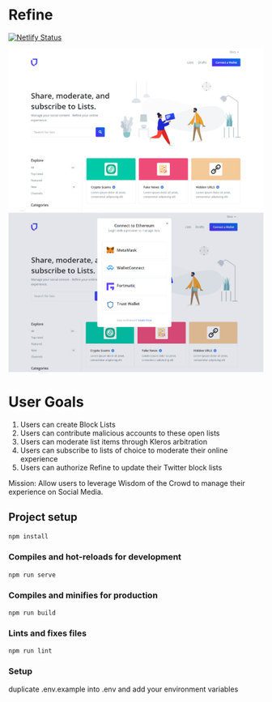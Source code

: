 # Refine

[![Netlify Status](https://api.netlify.com/api/v1/badges/479fc5f5-cd31-4eae-8997-84398f7fabfe/deploy-status)](https://app.netlify.com/sites/refine-twitter/deploys)

 ![Image of Refine Home](https://raw.githubusercontent.com/LorensHuculak/Refine/master/src/assets/img/Refine_mock1.png)
  ![dApp Connect with Refine]( https://raw.githubusercontent.com/LorensHuculak/Refine/master/src/assets/img/Refine_mock2.png)

  # User Goals
 1. Users can create Block Lists
 2. Users can contribute malicious accounts to these open lists
 3. Users can moderate list items through Kleros arbitration
 4. Users can subscribe to lists of choice to moderate their online experience
 5. Users can authorize Refine to update their Twitter block lists

 Mission: Allow users to leverage Wisdom of the Crowd to manage their experience on Social Media.


## Project setup
```
npm install
```

### Compiles and hot-reloads for development
```
npm run serve
```

### Compiles and minifies for production
```
npm run build
```

### Lints and fixes files
```
npm run lint
```

### Setup
duplicate .env.example into .env and add your environment variables
